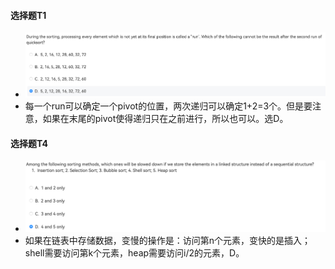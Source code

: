 #### 选择题T1
- ![image-20221210213548436](../../img/test/202212102135512.png)
- 每一个run可以确定一个pivot的位置，两次递归可以确定1+2=3个。但是要注意，如果在末尾的pivot使得递归只在之前进行，所以也可以。选D。

#### 选择题T4
- ![image-20221210214433907](../../img/test/202212102144976.png)
- 如果在链表中存储数据，变慢的操作是：访问第n个元素，变快的是插入；shell需要访问第k个元素，heap需要访问i/2的元素，D。
